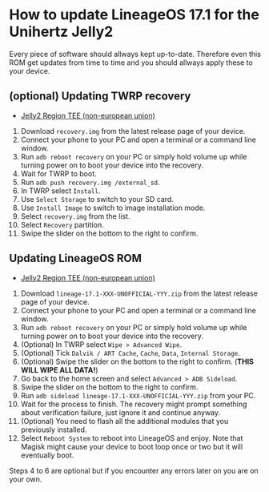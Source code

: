How to update LineageOS 17.1 for the Unihertz Jelly2
=================================================

Every piece of software should allways kept up-to-date. Therefore even this ROM get updates from time to time and you should allways apply these to your device.

## (optional) Updating TWRP recovery

- [Jelly2 Region TEE (non-european union)](https://github.com/Meetoul/twrp_device_Unihertz_Jelly2_TEE/releases)

1. Download `recovery.img` from the latest release page of your device.
2. Connect your phone to your PC and open a terminal or a command line window.
3. Run `adb reboot recovery` on your PC or simply hold volume up while turning power on to boot your device into the recovery.
4. Wait for TWRP to boot.
5. Run `adb push recovery.img /external_sd`.
6. In TWRP select `Install`.
7. Use `Select Storage` to switch to your SD card.
8. Use `Install Image` to switch to image installation mode.
9. Select `recovery.img` from the list.
10. Select `Recovery` partition.
11. Swipe the slider on the bottom to the right to confirm.

## Updating LineageOS ROM

- [Jelly2 Region TEE (non-european union)](https://github.com/Meetoul/android_device_Unihertz_Jelly2_TEE/releases)

1. Download `lineage-17.1-XXX-UNOFFICIAL-YYY.zip` from the latest release page of your device.
2. Connect your phone to your PC and open a terminal or a command line window.
3. Run `adb reboot recovery` on your PC or simply hold volume up while turning power on to boot your device into the recovery.
4. (Optional) In TWRP select `Wipe > Advanced Wipe`.
5. (Optional) Tick `Dalvik / ART Cache`, `Cache`, `Data`, `Internal Storage`.
6. (Optional) Swipe the slider on the bottom to the right to confirm. (**THIS WILL WIPE ALL DATA!**)
7. Go back to the home screen and select `Advanced > ADB Sideload`.
8. Swipe the slider on the bottom to the right to confirm.
9. Run `adb sideload lineage-17.1-XXX-UNOFFICIAL-YYY.zip` from your PC.
10. Wait for the process to finish. The recovery might prompt something about verification failure, just ignore it and continue anyway.
11. (Optional) You need to flash all the additional modules that you previously installed.
12. Select `Reboot System` to reboot into LineageOS and enjoy. Note that Magisk might cause your device to boot loop once or two but it will eventually boot.

Steps 4 to 6 are optional but if you encounter any errors later on you are on your own.
